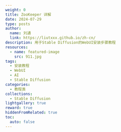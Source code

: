 ```yaml
---
weight: 0
title: ZooKeeper 详解
date: 2024-07-29
type: posts
author:
  name: 刘通
  link: https://liutxxx.github.io/zh-cn/
description: 用于Stable Diffusion的WebUI安装步骤教程
resources:
  - name: featured-image
    src: 911.jpg
tags:
  - 安装教程
  - WebUI
  - AI
  - Stable Diffusion
categories:
  - 教程类
collections:
  - Stable Diffusion
lightgallery: true
reward: true
hiddenFromRelated: true
toc:
  auto: false
---
```

